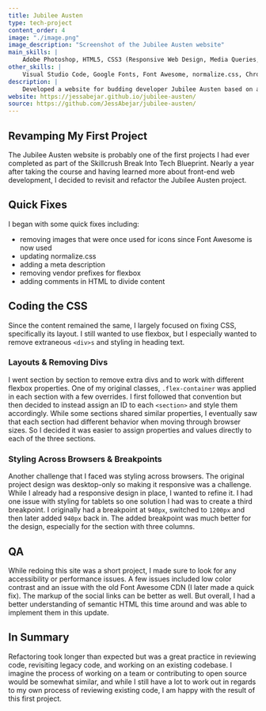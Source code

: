 ```yaml
---
title: Jubilee Austen
type: tech-project
content_order: 4
image: "./image.png"
image_description: "Screenshot of the Jubilee Austen website"
main_skills: |
    Adobe Photoshop, HTML5, CSS3 (Responsive Web Design, Media Queries, Flexbox)
other_skills: |
    Visual Studio Code, Google Fonts, Font Awesome, normalize.css, Chrome DevTools, Git, GitHub, GitHub Pages, W3C HTML & CSS Validation, ChromeVox, VoiceOver, WAVE Accessibility Checker, AChecker, Lighthouse
description: |
    Developed a website for budding developer Jubilee Austen based on a Photoshop design comp (a Skillcrush project).
website: https://jessabejar.github.io/jubilee-austen/
source: https://github.com/JessAbejar/jubilee-austen/
---
```

## Revamping My First Project
The Jubilee Austen website is probably one of the first projects I had ever completed as part of the Skillcrush Break Into Tech Blueprint. Nearly a year after taking the course and having learned more about front-end web development, I decided to revisit and refactor the Jubilee Austen project.

## Quick Fixes
I began with some quick fixes including:
- removing images that were once used for icons since Font Awesome is now used
- updating normalize.css
- adding a meta description
- removing vendor prefixes for flexbox
- adding comments in HTML to divide content

## Coding the CSS

Since the content remained the same, I largely focused on fixing CSS, specifically its layout. I still wanted to use flexbox, but I especially wanted to remove extraneous `<div>s` and styling in heading text.

### Layouts & Removing Divs

I went section by section to remove extra divs and to work with different flexbox properties. One of my original classes, `.flex-container` was applied in each section with a few overrides. I first followed that convention but then decided to instead assign an ID to each `<section>` and style them accordingly. While some sections shared similar properties, I eventually saw that each section had different behavior when moving through browser sizes. So I decided it was easier to assign properties and values directly to each of the three sections.

### Styling Across Browsers & Breakpoints

Another challenge that I faced was styling across browsers. The original project design was desktop-only so making it responsive was a challenge. While I already had a responsive design in place, I wanted to refine it. I had one issue with styling for tablets so one solution I had was to create a third breakpoint. I originally had a breakpoint at `940px`, switched to `1200px` and then later added `940px` back in. The added breakpoint was much better for the design, especially for the section with three columns.

## QA

While redoing this site was a short project, I made sure to look for any accessibility or performance issues. A few issues included low color contrast and an issue with the old Font Awesome CDN (I later made a quick fix). The markup of the social links can be better as well. But overall, I had a better understanding of semantic HTML this time around and was able to implement them in this update.

## In Summary

Refactoring took longer than expected but was a great practice in reviewing code, revisiting legacy code, and working on an existing codebase. I imagine the process of working on a team or contributing to open source would be somewhat similar, and while I still have a lot to work out in regards to my own process of reviewing existing code, I am happy with the result of this first project.